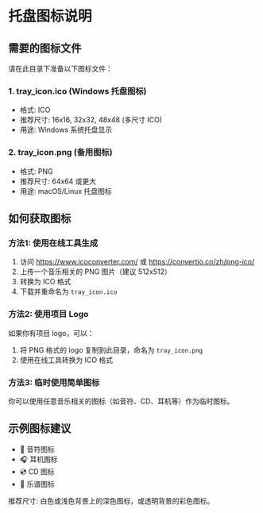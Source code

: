 # 托盘图标说明

## 需要的图标文件

请在此目录下准备以下图标文件：

### 1. tray_icon.ico (Windows 托盘图标)
- 格式: ICO
- 推荐尺寸: 16x16, 32x32, 48x48 (多尺寸 ICO)
- 用途: Windows 系统托盘显示

### 2. tray_icon.png (备用图标)
- 格式: PNG
- 推荐尺寸: 64x64 或更大
- 用途: macOS/Linux 托盘图标

## 如何获取图标

### 方法1: 使用在线工具生成
1. 访问 https://www.icoconverter.com/ 或 https://convertio.co/zh/png-ico/
2. 上传一个音乐相关的 PNG 图片（建议 512x512）
3. 转换为 ICO 格式
4. 下载并重命名为 `tray_icon.ico`

### 方法2: 使用项目 Logo
如果你有项目 logo，可以：
1. 将 PNG 格式的 logo 复制到此目录，命名为 `tray_icon.png`
2. 使用在线工具转换为 ICO 格式

### 方法3: 临时使用简单图标
你可以使用任意音乐相关的图标（如音符、CD、耳机等）作为临时图标。

## 示例图标建议
- 🎵 音符图标
- 🎧 耳机图标
- 💿 CD 图标
- 🎼 乐谱图标

推荐尺寸: 白色或浅色背景上的深色图标，或透明背景的彩色图标。

